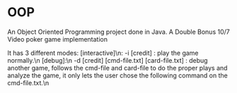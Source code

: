 # OOP
An Object Oriented Programming project done in Java. A Double Bonus 10/7 Video poker game implementation

It has 3 different modes:
[interactive]\n:
-i [credit] : play the game normally.\n
[debug]:\n
-d [credit] [cmd-file.txt] [card-file.txt] : debug another game, follows the cmd-file and card-file to do the proper plays and analyze the game, it only lets the user chose the following command on the cmd-file.txt.\n
